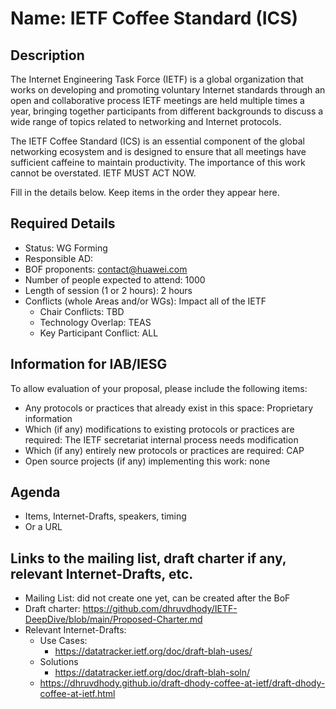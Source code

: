 # Name: IETF Coffee Standard (ICS)
## Description 
The Internet Engineering Task Force (IETF) is a global organization that works on developing and promoting voluntary Internet standards through an open and collaborative process
IETF meetings are held multiple times a year, bringing together participants from different backgrounds to discuss a wide range of topics related to networking and Internet protocols.

The IETF Coffee Standard (ICS) is an essential component of the global networking ecosystem and is designed to ensure that all meetings have sufficient caffeine to maintain productivity. The importance of this work cannot be overstated. IETF MUST ACT NOW.  

Fill in the details below. Keep items in the order they appear here.

## Required Details
- Status: WG Forming
- Responsible AD: 
- BOF proponents: contact@huawei.com
- Number of people expected to attend: 1000
- Length of session (1 or 2 hours): 2 hours
- Conflicts (whole Areas and/or WGs): Impact all of the IETF
   - Chair Conflicts: TBD
   - Technology Overlap: TEAS
   - Key Participant Conflict: ALL

## Information for IAB/IESG
To allow evaluation of your proposal, please include the following items:

- Any protocols or practices that already exist in this space: Proprietary information
- Which (if any) modifications to existing protocols or practices are required: The IETF secretariat internal process needs modification
- Which (if any) entirely new protocols or practices are required: CAP
- Open source projects (if any) implementing this work: none

## Agenda
   - Items, Internet-Drafts, speakers, timing
   - Or a URL

## Links to the mailing list, draft charter if any, relevant Internet-Drafts, etc.
   - Mailing List: did not create one yet, can be created after the BoF
   - Draft charter: https://github.com/dhruvdhody/IETF-DeepDive/blob/main/Proposed-Charter.md
   - Relevant Internet-Drafts:
      - Use Cases:
         - https://datatracker.ietf.org/doc/draft-blah-uses/
      - Solutions
         - https://datatracker.ietf.org/doc/draft-blah-soln/
      - https://dhruvdhody.github.io/draft-dhody-coffee-at-ietf/draft-dhody-coffee-at-ietf.html
